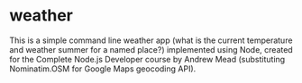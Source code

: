 # weather
This is a simple command line weather app (what is the current temperature and weather summer for a named place?)
implemented using Node, created for the Complete Node.js Developer course by Andrew Mead (substituting Nominatim.OSM for
Google Maps geocoding API).
